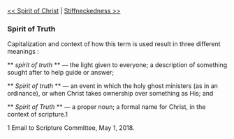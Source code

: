 [<< Spirit of Christ](Spirit%20of%20Christ)  |  [Stiffneckedness >>](Stiffneckedness)

### Spirit of Truth
Capitalization and context of how this term is used result in three different meanings :


**
*spirit of truth*
** — the light given to everyone; a description of something sought after to help guide or answer;


**
*Spirit of truth*
** — an event in which the holy ghost ministers (as in an ordinance), or when Christ takes ownership over something as His; and


**
*Spirit of Truth*
** — a proper noun; a formal name for Christ, in the context of scripture.1



1 Email to Scripture Committee, May 1, 2018.